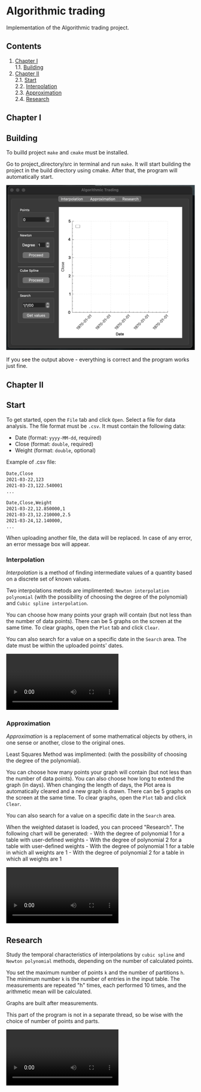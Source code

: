 # Algorithmic trading

Implementation of the Algorithmic trading project.



## Contents

1. [Chapter I](#chapter-i) \
    1.1. [Building](#building)
2. [Chapter II](#chapter-ii) \
    2.1. [Start](#start)  
    2.2. [Interpolation](#interpolation)  
    2.3. [Approximation](#approximation)  
    2.4. [Research](#research)  


## Chapter I  

## Building


To builld project `make` and `cmake` must be installed. 

Go to project_directory/src in terminal and run `make`. It will start building the project in the build directory using cmake. After that, the program will automatically start.


![Start](misc/images/start.png)

If you see the output above - everything is correct and the program works just fine.

## Chapter II

## Start

To get started, open the `File` tab and click `Open`. Select a file for data analysis. The file format must be `.csv`. It must contain the following data:
 - Date (format: `yyyy-MM-dd`, required)
 - Close (format: `double`, required)
 - Weight (format: `double`, optional)

Example of .csv file:

```
Date,Close
2021-03-22,123
2021-03-23,122.540001
...
```
```
Date,Close,Weight
2021-03-22,12.850000,1
2021-03-23,12.210000,2.5
2021-03-24,12.140000,
...
```

When uploading another file, the data will be replaced.
In case of any error, an error message box will appear.


### Interpolation

*Interpolation* is a method of finding intermediate values of a quantity based on a discrete set of known values.

Two interpolations metods are implimented: `Newton interpolation polynomial` (with the possibility of choosing the degree of the polynomial) and `Cubic spline interpolation`.

You can choose how many points your graph will contain (but not less than the number of data points).
There can be 5 graphs on the screen at the same time. To clear graphs, open the `Plot` tab and click `Clear`.

You can also search for a value on a specific date in the `Search` area. The date must be within the uploaded points' dates.


![Interpolation](misc/images/interpolation.mov)

### Approximation

*Approximation* is a replacement of some mathematical objects by others, in one sense or another, close to the original ones.

Least Squares Method was implimented: (with the possibility of choosing the degree of the polynomial).

You can choose how many points your graph will contain (but not less than the number of data points). You can also choose how long to extend the graph (in days). When changing the length of days, the Plot area is automatically cleared and a new graph is drawn.
There can be 5 graphs on the screen at the same time. To clear graphs, open the `Plot` tab and click `Clear`.

You can also search for a value on a specific date in the `Search` area.

When the weighted dataset is loaded, you can proceed "Research". The following chart will be generated:
    - With the degree of polynomial 1 for a table with user-defined weights
    - With the degree of polynomial 2 for a table with user-defined weights
    - With the degree of polynomial 1 for a table in which all weights are 1
    - With the degree of polynomial 2 for a table in which all weights are 1


![Approximation](misc/images/approximation.mov)


## Research
Study the temporal characteristics of interpolations by `cubic spline` and `Newton polynomial` methods, depending on the number of calculated points.

You set the maximum number of points `k` and the number of partitions `h`. The minimum number `k` is the number of entries in the input table.
The measurements are repeated "h" times, each performed 10 times, and the arithmetic mean will be calculated.

Graphs are built after measurements.

This part of the program is not in a separate thread, so be wise with the choice of number of points and parts.


![Research](misc/images/research.mov)
